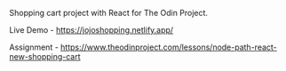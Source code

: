 Shopping cart project with React for The Odin Project.

Live Demo - https://jojoshopping.netlify.app/

Assignment - https://www.theodinproject.com/lessons/node-path-react-new-shopping-cart
